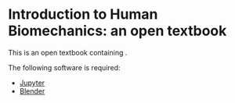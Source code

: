 # Introduction to Human Biomechanics: an open textbook 

This is an open textbook containing  .


The following software is required:

* [Jupyter](https://jupyter.org)
* [Blender](https://www.blender.org)



